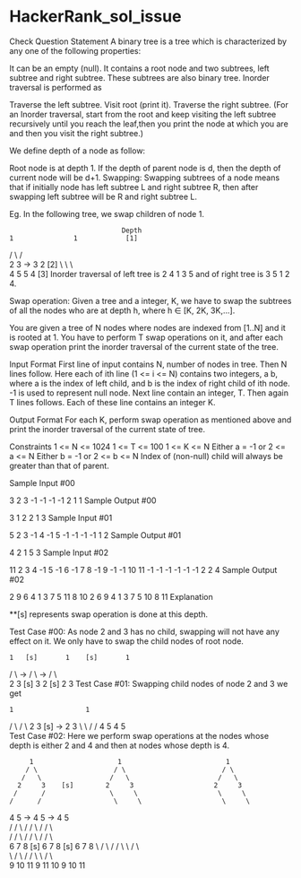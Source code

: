 # HackerRank_sol_issue
Check
Question Statement
A binary tree is a tree which is characterized by any one of the following properties:

It can be an empty (null).
It contains a root node and two subtrees, left subtree and right subtree. These subtrees are also binary tree.
Inorder traversal is performed as

Traverse the left subtree.
Visit root (print it).
Traverse the right subtree.
(For an Inorder traversal, start from the root and keep visiting the left subtree recursively until you reach the leaf,then you print the node at which you are and then you visit the right subtree.)

We define depth of a node as follow:

Root node is at depth 1.
If the depth of parent node is d, then the depth of current node will be d+1.
Swapping: Swapping subtrees of a node means that if initially node has left subtree L and right subtree R, then after swapping left subtree will be R and right subtree L.

Eg. In the following tree, we swap children of node 1.

                                Depth
    1               1            [1]
   / \             / \
  2   3     ->    3   2          [2]
   \   \           \   \
    4   5           5   4        [3]
Inorder traversal of left tree is 2 4 1 3 5 and of right tree is 3 5 1 2 4.

Swap operation: Given a tree and a integer, K, we have to swap the subtrees of all the nodes who are at depth h, where h ∈ [K, 2K, 3K,...].

You are given a tree of N nodes where nodes are indexed from [1..N] and it is rooted at 1. You have to perform T swap operations on it, and after each swap operation print the inorder traversal of the current state of the tree.

Input Format 
First line of input contains N, number of nodes in tree. Then N lines follow. Here each of ith line (1 <= i <= N) contains two integers, a b, where a is the index of left child, and b is the index of right child of ith node. -1 is used to represent null node. 
Next line contain an integer, T. Then again T lines follows. Each of these line contains an integer K.

Output Format 
For each K, perform swap operation as mentioned above and print the inorder traversal of the current state of tree.

Constraints 
1 <= N <= 1024 
1 <= T <= 100 
1 <= K <= N 
Either a = -1 or 2 <= a <= N 
Either b = -1 or 2 <= b <= N 
Index of (non-null) child will always be greater than that of parent.

Sample Input #00

3
2 3
-1 -1
-1 -1
2
1
1
Sample Output #00

3 1 2
2 1 3
Sample Input #01

5
2 3
-1 4
-1 5
-1 -1
-1 -1
1
2
Sample Output #01

4 2 1 5 3
Sample Input #02

11
2 3
4 -1
5 -1
6 -1
7 8
-1 9
-1 -1
10 11
-1 -1
-1 -1
-1 -1
2
2
4
Sample Output #02

2 9 6 4 1 3 7 5 11 8 10
2 6 9 4 1 3 7 5 10 8 11
Explanation

**[s] represents swap operation is done at this depth.

Test Case #00: As node 2 and 3 has no child, swapping will not have any effect on it. We only have to swap the child nodes of root node.

    1   [s]       1    [s]       1   
   / \      ->   / \        ->  / \  
  2   3 [s]     3   2  [s]     2   3
Test Case #01: Swapping child nodes of node 2 and 3 we get

    1                  1  
   / \                / \ 
  2   3   [s]  ->    2   3
   \   \            /   / 
    4   5          4   5  
Test Case #02: Here we perform swap operations at the nodes whose depth is either 2 and 4 and then at nodes whose depth is 4.

         1                     1                          1             
        / \                   / \                        / \            
       /   \                 /   \                      /   \           
      2     3    [s]        2     3                    2     3          
     /      /                \     \                    \     \         
    /      /                  \     \                    \     \        
   4      5          ->        4     5          ->        4     5       
  /      / \                  /     / \                  /     / \      
 /      /   \                /     /   \                /     /   \     
6      7     8   [s]        6     7     8   [s]        6     7     8
 \          / \            /           / \              \         / \   
  \        /   \          /           /   \              \       /   \  
   9      10   11        9           11   10              9     10   11 
